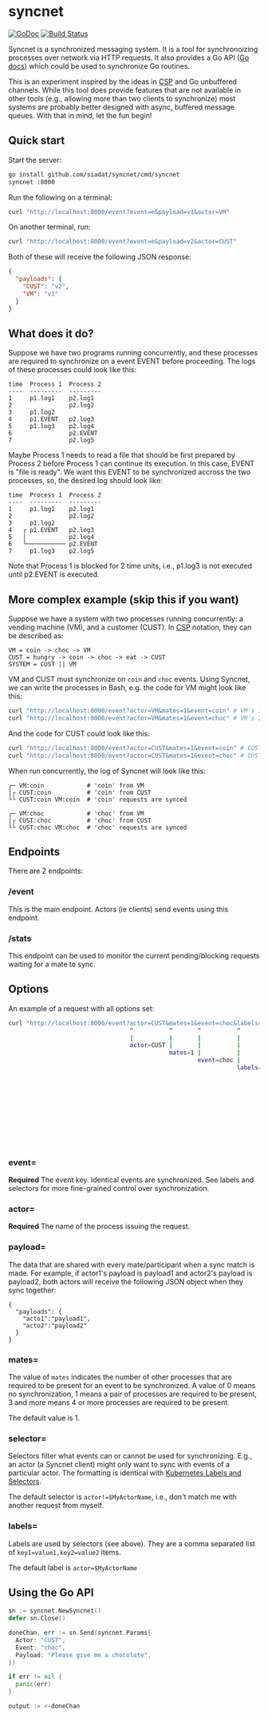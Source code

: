 # syncnet
[![GoDoc](https://godoc.org/github.com/siadat/syncnet?status.svg)][godoc]
[![Build Status](https://travis-ci.org/siadat/syncnet.svg?branch=master)][travis]

Syncnet is a synchronized messaging system.
It is a tool for synchronoizing processes over network via HTTP requests.
It also provides a Go API ([Go docs][godoc]) which could be used to synchronize Go routines.

This is an experiment inspired by the ideas in [CSP][csp_homepage] and Go unbuffered channels.
While this tool does provide features that are not available in other tools (e.g., allowing more than two clients to synchronize)
most systems are probably better designed with async, buffered message queues.
With that in mind, let the fun begin!

[godoc]:  https://godoc.org/github.com/siadat/syncnet
[travis]: https://travis-ci.org/siadat/syncnet
[csp_homepage]: http://www.usingcsp.com/
[k8s_labels_and_selectors]: https://kubernetes.io/docs/concepts/overview/working-with-objects/labels/

## Quick start

Start the server:

```bash
go install github.com/siadat/syncnet/cmd/syncnet
syncnet :8000
```

Run the following on a terminal:

```bash
curl "http://localhost:8000/event?event=e&payload=v1&actor=VM"
```

On another terminal, run:

```bash
curl "http://localhost:8000/event?event=e&payload=v2&actor=CUST"
```

Both of these will receive the following JSON response:
```json
{
  "payloads": {
    "CUST": "v2",
    "VM": "v1"
  }
}
```


## What does it do?

Suppose we have two programs running concurrently,
and these processes are required to synchronize on a event EVENT before proceeding.
The logs of these processes could look like this:

    time  Process 1  Process 2
    ----  ---------  ---------
    1     p1.log1    p2.log1
    2                p2.log2
    3     p1.log2       
    4     p1.EVENT   p2.log3
    5     p1.log3    p2.log4
    6                p2.EVENT
    7                p2.log5

Maybe Process 1 needs to read a file that should be first prepared by Process 2 before Process 1 can continue its execution.
In this case, EVENT is "file is ready".
We want this EVENT to be synchronized accross the two processes, so, the desired log should look like:

    time  Process 1  Process 2
    ----  ---------  ---------
    1     p1.log1    p2.log1
    2                p2.log2
    3     p1.log2       
    4   ┌ p1.EVENT   p2.log3
    5   │            p2.log4
    6   └─────────── p2.EVENT
    7     p1.log3    p2.log5

Note that Process 1 is blocked for 2 time units, i.e., p1.log3 is not executed until p2.EVENT is executed.

## More complex example (skip this if you want)

Suppose we have a system with two processes running concurrently: a vending machine (VM), and a customer (CUST).
In [CSP][csp_homepage] notation, they can be described as:

    VM = coin -> choc -> VM
    CUST = hungry -> coin -> choc -> eat -> CUST
    SYSTEM = CUST || VM

VM and CUST must synchronize on `coin` and `choc` events.
Using Syncnet, we can write the processes in Bash, e.g. the code for VM might look like this:

```bash
curl "http://localhost:8000/event?actor=VM&mates=1&event=coin" # VM's 1st request
curl "http://localhost:8000/event?actor=VM&mates=1&event=choc" # VM's 2nd request
```

And the code for CUST could look like this:

```bash
curl "http://localhost:8000/event?actor=CUST&mates=1&event=coin" # CUST's 1st request
curl "http://localhost:8000/event?actor=CUST&mates=1&event=choc" # CUST's 2nd request
```

When run concurrently, the log of Syncnet will look like this:

```
┌─ VM:coin            # 'coin' from VM
│┌ CUST:coin          # 'coin' from CUST
└└ CUST:coin VM:coin  # 'coin' requests are synced

┌─ VM:choc            # 'choc' from VM
│┌ CUST:choc          # 'choc' from CUST
└└ CUST:choc VM:choc  # 'choc' requests are synced
```

## Endpoints

There are 2 endpoints:

### /event

This is the main endpoint. Actors (ie clients) send events using this endpoint.

### /stats

This endpoint can be used to monitor the current pending/blocking requests waiting for a mate to sync.

## Options

An example of a request with all options set:

```bash
curl "http://localhost:8000/event?actor=CUST&mates=1&event=choc&labels=actor%3DCUST&selector=actor!%3DCUST&payload=value"
                                  ^          ^       ^          ^                   ^                      ^
                                  |          |       |          |                   |                      |
                                  actor=CUST |       |          |                   |                      |
                                             mates=1 |          |                   |                      |
                                                     event=choc |                   |                      |
                                                                labels=actor%3DCUST |                      |
                                                                       ^            |                      |
                                                                       |            |                      |
                                                                       actor=CUST   |                      |
                                                                                    selector=actor!%3DCUST |
                                                                                             ^             |
                                                                                             |             |
                                                                                             actor!=CUST   |
                                                                                                           |  
                                                                                                           |
                                                                                                           payload=value
```

### event=
**Required** The event key. Identical events are synchronized. See labels and
selectors for more fine-grained control over synchronization.

### actor=
**Required** The name of the process issuing the request.

### payload=
The data that are shared with every mate/participant when a sync match is made.
For example, if actor1's payload is payload1 and actor2's payload is payload2, both actors will receive the following JSON object when they sync together:

    {
      "payloads": {
        "acto1":"payload1",
        "acto2":"payload2"
      }
    }

### mates=
The value of `mates` indicates the number of other processes
that are required to be present for an event to be synchronized. A value of 0 means no
synchronization, 1 means a pair of processes are required to be present, 3
and more means 4 or more processes are required to be present.

The default value is 1.

### selector=
Selectors filter what events can or cannot be used for
synchronizing. E.g., an actor (a Syncnet client) might only want to sync with
events of a particular actor.
The formatting is identical with [Kubernetes Labels and Selectors][k8s_labels_and_selectors].

The default selector is `actor!=$MyActorName`, i.e., don't match me with another request from myself.

### labels=
Labels are used by selectors (see above).
They are a comma separated list of `key1=value1,key2=value2` items.

The default label is `actor=$MyActorName`

## Using the Go API

```go
sn := syncnet.NewSyncnet()
defer sn.Close()

doneChan, err := sn.Send(syncnet.Params{
  Actor: "CUST",
  Event: "choc",
  Payload: "Please give me a chocolate",
})

if err != nil {
  panic(err)
}

output := <-doneChan
```
